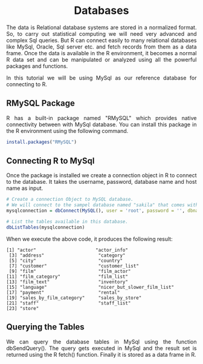 <div align='justify'>

# <div align='center'>Databases</div>

The data is Relational database systems are stored in a normalized format. So, to carry out statistical computing we will need very advanced and complex Sql queries. But R can connect easily to many relational databases like MySql, Oracle, Sql server etc. and fetch records from them as a data frame. Once the data is available in the R environment, it becomes a normal R data set and can be manipulated or analyzed using all the powerful packages and functions.

In this tutorial we will be using MySql as our reference database for connecting to R.

## RMySQL Package

R has a built-in package named "RMySQL" which provides native connectivity between with MySql database. You can install this package in the R environment using the following command.

```r
install.packages("RMySQL")
```

## Connecting R to MySql

Once the package is installed we create a connection object in R to connect to the database. It takes the username, password, database name and host name as input.

```r
# Create a connection Object to MySQL database.
# We will connect to the sampel database named "sakila" that comes with MySql installation.
mysqlconnection = dbConnect(MySQL(), user = 'root', password = '', dbname = 'sakila', host = 'localhost')

# List the tables available in this database.
dbListTables(mysqlconnection)
```

When we execute the above code, it produces the following result:

```
[1] "actor"                      "actor_info"                
 [3] "address"                    "category"                  
 [5] "city"                       "country"                   
 [7] "customer"                   "customer_list"             
 [9] "film"                       "film_actor"                
[11] "film_category"              "film_list"                 
[13] "film_text"                  "inventory"                 
[15] "language"                   "nicer_but_slower_film_list"
[17] "payment"                    "rental"                    
[19] "sales_by_film_category"     "sales_by_store"            
[21] "staff"                      "staff_list"                
[23] "store"
```

## Querying the Tables

We can query the database tables in MySql using the function dbSendQuery(). The query gets executed in MySql and the result set is returned using the R fetch() function. Finally it is stored as a data frame in R.

</div>